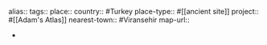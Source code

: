 alias::
tags::
place::
country:: #Turkey 
place-type:: #[[ancient site]] 
project:: #[[Adam's Atlas]] 
nearest-town:: #Viransehir 
map-url::

-